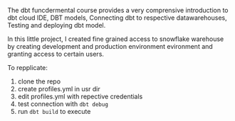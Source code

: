 The dbt funcdermental course provides a very comprensive introduction to dbt cloud IDE, DBT models, Connecting dbt to respective datawarehouses, Testing and deploying dbt model.

In this little project,  I created fine grained access to snowflake warehouse by creating development and production environment evironment and granting access to certain users.

To repplicate:

1. clone the repo
2. create profiles.yml in usr dir
3. edit profiles.yml with repective credentials
4. test connection with `dbt debug`
5. run `dbt build` to execute
